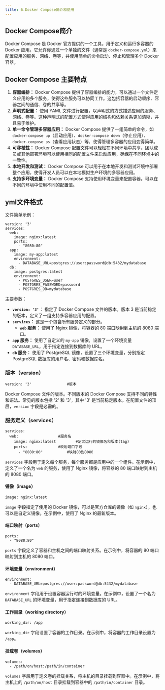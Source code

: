 ```yaml
---
title: 6.Docker Compose简介和使用
---
```

## Docker Compose简介

Docker Compose 是 Docker 官方提供的一个工具，用于定义和运行多容器的 Docker 应用。它允许你通过一个单独的文件（通常是 `docker-compose.yml`）来配置应用的服务、网络、卷等，并使用简单的命令启动、停止和管理多个 Docker 容器。

## Docker Compose 主要特点

1. **容器编排：** Docker Compose 提供了容器编排的能力，可以通过一个文件定义应用的多个服务，使得这些服务可以协同工作。这包括容器的启动顺序、容器之间的通信、卷的共享等。
2. **声明式配置：** 使用 YAML 文件进行配置，以声明式的方式描述应用的服务、网络、卷等。这种声明式的配置方式使得应用的结构和依赖关系更加清晰，并且易于维护。
3. **单一命令管理多容器应用：** Docker Compose 提供了一组简单的命令，如 `docker-compose up`（启动应用）、`docker-compose down`（停止应用）、`docker-compose ps`（查看应用状态）等，使得管理多容器的应用变得简单。
4. **可移植性：** Docker Compose 配置文件可以轻松在不同环境中共享，团队成员或其他部署环境可以使用相同的配置文件来启动应用，确保在不同环境中的一致性。
5. **本地开发和测试：** Docker Compose 可以用于在本地开发和测试环境中部署整个应用，使得开发人员可以在本地模拟生产环境的多容器应用。
6. **支持多环境变量：** Docker Compose 支持使用环境变量来配置容器，可以在不同的环境中使用不同的配置值。

## yml文件格式

文件简单示例：

```
version: '3'
services:
  web:
    image: nginx:latest
    ports:
      - "8080:80"
  app:
    image: my-app:latest
    environment:
      - DATABASE_URL=postgres://user:password@db:5432/mydatabase
  db:
    image: postgres:latest
    environment:
      - POSTGRES_USER=user
      - POSTGRES_PASSWORD=password
      - POSTGRES_DB=mydatabase
```

主要参数：

* **`version: '3'`：** 指定了 Docker Compose 文件的版本。版本 3 是当前稳定的版本，定义了一组支持多容器应用的配置。
* **`services`：** 这是一个包含所有服务定义的部分。
  * **`web` 服务：** 使用了 Nginx 镜像，将容器的 80 端口映射到主机的 8080 端口。
* **`app` 服务：** 使用了自定义的 `my-app` 镜像，设置了一个环境变量 `DATABASE_URL`，用于指定连接到数据库的 URL。
* **`db` 服务：** 使用了 PostgreSQL 镜像，设置了三个环境变量，分别指定 PostgreSQL 数据库的用户名、密码和数据库名。

### 版本（version）

```
version: '3'				#版本
```

Docker Compose 文件的版本。不同版本的 Docker Compose 支持不同的特性和语法。常见的版本包括 '2' 和 '3'，其中 '3' 是当前稳定版本。在配置文件的顶层，`version` 字段是必需的。

### 服务定义（services）

```
services:
  web:					#服务名
    image: nginx:latest			#定义运行的镜像名和版本(tag)
    ports:				#映射端口字段
      - "8080:80"			#映射80到8080
```

`services` 字段用于定义每个服务，每个服务都是应用中的一个组件。在示例中，定义了一个名为 `web` 的服务，使用了 Nginx 镜像，将容器的 80 端口映射到主机的 8080 端口。

#### 镜像（image）

```
image: nginx:latest
```

`image` 字段指定了使用的 Docker 镜像，可以是官方仓库的镜像（如 `nginx`），也可以是自定义镜像。在示例中，使用了 Nginx 的最新版本。

#### 端口映射（ports）

```
ports:
  - "8080:80"
```

`ports` 字段定义了容器和主机之间的端口映射关系。在示例中，将容器的 80 端口映射到主机的 8080 端口。

#### 环境变量（environment）

```
environment:
  - DATABASE_URL=postgres://user:password@db:5432/mydatabase
```

`environment` 字段用于设置容器运行时的环境变量。在示例中，设置了一个名为 `DATABASE_URL` 的环境变量，用于指定连接到数据库的 URL。

#### 工作目录（working directory）

```
working_dir: /app
```

`working_dir` 字段设置了容器的工作目录。在示例中，将容器的工作目录设置为 `/app`。

#### 挂载卷（volumes）

```
volumes:
  - /path/on/host:/path/in/container
```

`volumes` 字段用于定义卷的挂载关系，将主机的目录挂载到容器中。在示例中，将主机上的 `/path/on/host` 目录挂载到容器中的 `/path/in/container` 目录。
